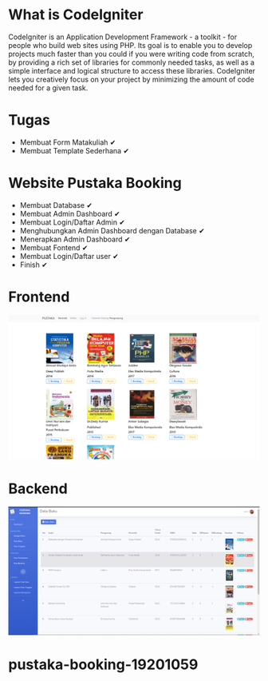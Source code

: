 # What is CodeIgniter

CodeIgniter is an Application Development Framework - a toolkit - for people
who build web sites using PHP. Its goal is to enable you to develop projects
much faster than you could if you were writing code from scratch, by providing
a rich set of libraries for commonly needed tasks, as well as a simple
interface and logical structure to access these libraries. CodeIgniter lets
you creatively focus on your project by minimizing the amount of code needed
for a given task.

# Tugas

- Membuat Form Matakuliah ✔
- Membuat Template Sederhana ✔

# Website Pustaka Booking

- Membuat Database ✔
- Membuat Admin Dashboard ✔
- Membuat Login/Daftar Admin ✔
- Menghubungkan Admin Dashboard dengan Database ✔
- Menerapkan Admin Dashboard ✔
- Membuat Fontend ✔
- Membuat Login/Daftar user ✔
- Finish ✔

# Frontend

![Frontend](ss/Frontend.png)

# Backend

![Backend](ss/Backend.png)
# pustaka-booking-19201059
